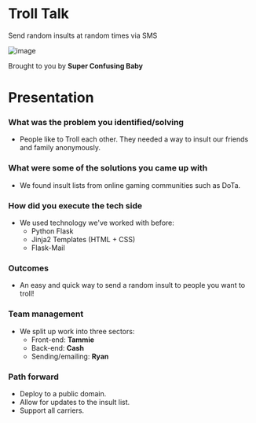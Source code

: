 # Troll Talk
Send random insults at random times via SMS

![image](https://user-images.githubusercontent.com/11993240/27088051-9fe1733a-5024-11e7-8368-7116481decb5.png)

Brought to you by __Super Confusing Baby__

# Presentation
### What was the problem you identified/solving
- People like to Troll each other. They needed a way to insult our friends and family anonymously.
### What were some of the solutions you came up with 
- We found insult lists from online gaming communities such as DoTa.
### How did you execute the tech side
- We used technology we've worked with before:
    - Python Flask
    - Jinja2 Templates (HTML + CSS)
    - Flask-Mail
### Outcomes 
- An easy and quick way to send a random insult to people you want to troll!
### Team management 
- We split up work into three sectors:
    - Front-end: __Tammie__
    - Back-end: __Cash__
    - Sending/emailing: __Ryan__
    
### Path forward
- Deploy to a public domain.
- Allow for updates to the insult list.
- Support all carriers.